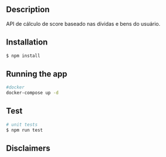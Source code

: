 ## Description

API de cálculo de score baseado nas dívidas e bens do usuário.

## Installation

```bash
$ npm install
```

## Running the app

```bash
#docker
docker-compose up -d
```

## Test

```bash
# unit tests
$ npm run test
```

## Disclaimers



